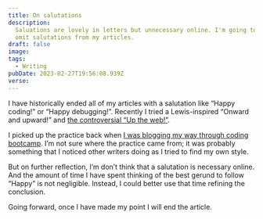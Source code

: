 ```yaml
---
title: On salutations
description:
  Saluations are lovely in letters but unnecessary online. I'm going to try to
  omit salutations from my articles.
draft: false
image:
tags:
  - Writing
pubDate: 2023-02-27T19:56:08.939Z
verse:
---
```


I have historically ended all of my articles with a salutation like “Happy
coding!” or “Happy debugging!”. Recently I tried a Lewis-inspired “Onward and
upward!” and [the controversial “Up the web!”](/notes/49).

I picked up the practice back when
[I was blogging my way through coding bootcamp](https://medium.com/@seanmcp/js-basics-functions-23637174f4f).
I’m not sure where the practice came from; it was probably something that I
noticed other writers doing as I tried to find my own style.

But on further reflection, I’m don’t think that a salutation is necessary
online. And the amount of time I have spent thinking of the best gerund to
follow “Happy” is not negligible. Instead, I could better use that time refining
the conclusion.

Going forward, once I have made my point I will end the article.
